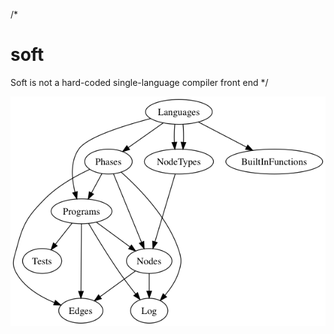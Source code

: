 /*
# soft
Soft is not a hard-coded single-language compiler front end
*/

![layout](https://raw.githubusercontent.com/soft-lang/soft/master/doc/data_model.png)

